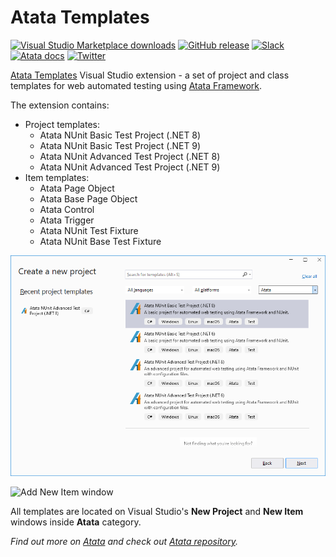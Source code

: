 # Atata Templates

[![Visual Studio Marketplace downloads](https://img.shields.io/visual-studio-marketplace/d/YevgeniyShunevych.AtataTemplates.svg)](https://marketplace.visualstudio.com/items?itemName=YevgeniyShunevych.AtataTemplates)
[![GitHub release](https://img.shields.io/github/release/atata-framework/atata-templates.svg)](https://github.com/atata-framework/atata-templates/releases)
[![Slack](https://img.shields.io/badge/join-Slack-green.svg?colorB=4EB898)](https://join.slack.com/t/atata-framework/shared_invite/zt-5j3lyln7-WD1ZtMDzXBhPm0yXLDBzbA)
[![Atata docs](https://img.shields.io/badge/docs-Atata_Framework-orange.svg)](https://atata.io)
[![Twitter](https://img.shields.io/badge/follow-@AtataFramework-blue.svg)](https://twitter.com/AtataFramework)

[Atata Templates](https://marketplace.visualstudio.com/items?itemName=YevgeniyShunevych.AtataTemplates)
Visual Studio extension - a set of project and class templates for web automated testing using [Atata Framework](https://atata.io).

The extension contains:

- Project templates:
  - Atata NUnit Basic Test Project (.NET 8)
  - Atata NUnit Basic Test Project (.NET 9)
  - Atata NUnit Advanced Test Project (.NET 8)
  - Atata NUnit Advanced Test Project (.NET 9)
- Item templates:
  - Atata Page Object
  - Atata Base Page Object
  - Atata Control
  - Atata Trigger
  - Atata NUnit Test Fixture
  - Atata NUnit Base Test Fixture

![Add New Project window](images/new-project-window.png?v5)

![Add New Item window](images/new-item-window.png?v2)

All templates are located on Visual Studio's **New Project** and **New Item** windows inside **Atata** category.

*Find out more on [Atata](https://atata.io) and check out [Atata repository](https://github.com/atata-framework/atata).*
